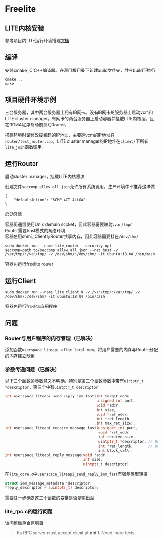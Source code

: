# Freelite

## LITE内核安装

参考项目内LITE运行环境搭建[文档](doc/LITE运行环境搭建.md)

## 编译

安装cmake, C/C++编译器。在项目根目录下新建build文件夹，并在build下执行

```
cmake ..
make
```

## 项目硬件环境示例

三台服务器，其中两台服务器上拥有IB网卡。没有IB网卡的服务器上启动vcm和LITE cluster manager。有网卡的两台服务器上启动容器并挂载LITE内核层，且在RDMA程序启动前启动Router。

搭建环境时请修改硬编码的IP地址，主要是vcm的IP地址在`router/test_router.cpp`，LITE cluster manager的IP地址在`client/`下所有`lite_join`函数调用。

## 运行Router

启动cluster manager，挂载LITE内核模块

创建文件`seccomp_allow_all.json`允许所有系统调用，生产环境中不推荐这样做

```
{
    "defaultAction": "SCMP_ACT_ALLOW"
}
```

启动容器

容器间通信使用Unix domain socket，因此容器需要映射`/var/tmp/`  
Router需要host模式的网络环境  
容器使用shm让Client与Router共享内存，因此容器需要挂在`/dev/shm/`

```
sudo docker run --name lite_router --security-opt seccomp=path_to/seccomp_allow_all.json --net host -v /var/tmp/:/var/tmp/ -v /dev/shm/:/dev/shm/ -it ubuntu:18.04 /bin/bash
```

容器内运行freelite router

## 运行Client

```
sudo docker run --name lite_client_0 -v /var/tmp/:/var/tmp/ -v /dev/shm/:/dev/shm/ -it ubuntu:18.04 /bin/bash
```

容器内运行freelite应用程序

## 问题

### Router与用户程序的内存管理（已解决）

添加函数`userspace_liteapi_alloc_local_mem`，将用户需要的内存与Router分配的内存建立映射

### 参数传递问题（已解决）

以下三个函数的参数意义不明确，特别是第二个函数参数中带有`uintptr_t *descriptor`，第三个中有`uintptr_t descriptor`

```c
int userspace_liteapi_send_reply_imm_fast(int target_node,
                                          unsigned int port,
                                          void *addr,
                                          int size,
                                          void *ret_addr,
                                          int *ret_length,
                                          int max_ret_size);
int userspace_liteapi_receive_message_fast(unsigned int port,
                                           void *ret_addr,
                                           int receive_size,
                                           uintptr_t *descriptor, // Output
                                           int *ret_length,       // Output
                                           int block_call);
int userspace_liteapi_reply_message(void *addr,
                                    int size,
                                    uintptr_t descriptor);
```

在`lite_core.c`中`userspace_liteapi_send_reply_imm_fast`有强制类型转换

```c
struct imm_message_metadata *descriptor;
*reply_descriptor = (uintptr_t) descriptor;
```

需要进一步确定这三个函数的变量是否是输出型

### lite_rpc.c的运行问题

该问题继承自原项目

> Its RPC server must accept client at **nid 1**.
> Need more tests.
